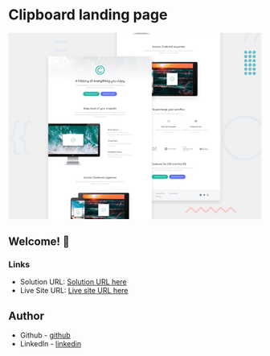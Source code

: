 # Clipboard landing page
![Design preview for the Clipboard landing page coding challenge](./design/desktop-preview.jpg)

## Welcome! 👋

### Links
- Solution URL: [Solution URL here](https://github.com/towhidulislamalif/product-preview-card-component-main)
- Live Site URL: [Live site URL here](https://product-preview-card-solutionn.netlify.app/)

## Author
- Github - [github]([https://github.com/towhidulislamalif])
- LinkedIn - [linkedin](https://www.linkedin.com/in/towhidul-islam-003614165/)
